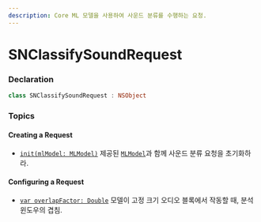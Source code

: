 ```yaml
---
description: Core ML 모델을 사용하여 사운드 분류를 수행하는 요청.
---
```


# SNClassifySoundRequest

### Declaration

```swift
class SNClassifySoundRequest : NSObject
```

### 

### Topics

#### Creating a Request

* [`init(mlModel: MLModel)`](https://developer.apple.com/documentation/soundanalysis/snclassifysoundrequest/3182417-init) 제공된 [`MLModel`](https://developer.apple.com/documentation/coreml/mlmodel)과 함께 사운드 분류 요청을 초기화하라.

#### Configuring a Request

* [`var overlapFactor: Double`](https://developer.apple.com/documentation/soundanalysis/snclassifysoundrequest/3203753-overlapfactor) 모델이 고정 크기 오디오 블록에서 작동할 때, 분석 윈도우의 겹침.



